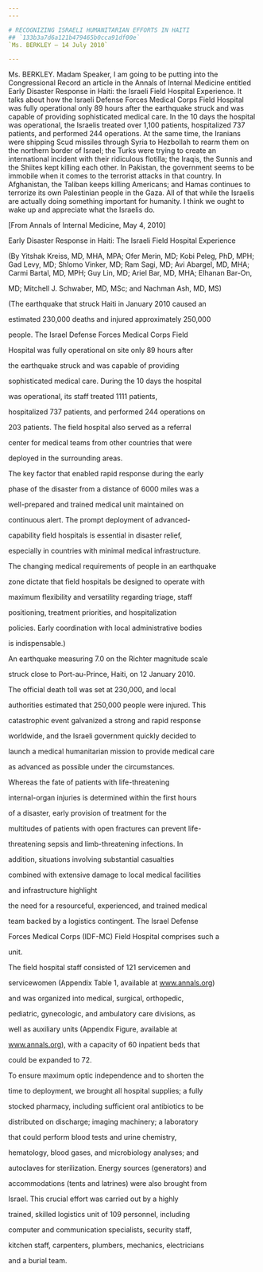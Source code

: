 ```yaml
---
---

# RECOGNIZING ISRAELI HUMANITARIAN EFFORTS IN HAITI
## `133b3a7d6a121b479465b0cca91df00e`
`Ms. BERKLEY — 14 July 2010`

---
```



Ms. BERKLEY. Madam Speaker, I am going to be putting into the 
Congressional Record an article in the Annals of Internal Medicine 
entitled Early Disaster Response in Haiti: the Israeli Field Hospital 
Experience. It talks about how the Israeli Defense Forces Medical Corps 
Field Hospital was fully operational only 89 hours after the earthquake 
struck and was capable of providing sophisticated medical care. In the 
10 days the hospital was operational, the Israelis treated over 1,100 
patients, hospitalized 737 patients, and performed 244 operations. At 
the same time, the Iranians were shipping Scud missiles through Syria 
to Hezbollah to rearm them on the northern border of Israel; the Turks 
were trying to create an international incident with their ridiculous 
flotilla; the Iraqis, the Sunnis and the Shiites kept killing each 
other. In Pakistan, the government seems to be immobile when it comes 
to the terrorist attacks in that country. In Afghanistan, the Taliban 
keeps killing Americans; and Hamas continues to terrorize its own 
Palestinian people in the Gaza. All of that while the Israelis are 
actually doing something important for humanity. I think we ought to 
wake up and appreciate what the Israelis do.







[From Annals of Internal Medicine, May 4, 2010]

Early Disaster Response in Haiti: The Israeli Field Hospital Experience

(By Yitshak Kreiss, MD, MHA, MPA; Ofer Merin, MD; Kobi Peleg, PhD, MPH; 
 Gad Levy, MD; Shlomo Vinker, MD; Ram Sagi, MD; Avi Abargel, MD, MHA; 
Carmi Bartal, MD, MPH; Guy Lin, MD; Ariel Bar, MD, MHA; Elhanan Bar-On, 



MD; Mitchell J. Schwaber, MD, MSc; and Nachman Ash, MD, MS)




 (The earthquake that struck Haiti in January 2010 caused an 


 estimated 230,000 deaths and injured approximately 250,000 


 people. The Israel Defense Forces Medical Corps Field 


 Hospital was fully operational on site only 89 hours after 


 the earthquake struck and was capable of providing 


 sophisticated medical care. During the 10 days the hospital 


 was operational, its staff treated 1111 patients, 


 hospitalized 737 patients, and performed 244 operations on 


 203 patients. The field hospital also served as a referral 


 center for medical teams from other countries that were 


 deployed in the surrounding areas.



 The key factor that enabled rapid response during the early 


 phase of the disaster from a distance of 6000 miles was a 


 well-prepared and trained medical unit maintained on 


 continuous alert. The prompt deployment of advanced-


 capability field hospitals is essential in disaster relief, 


 especially in countries with minimal medical infrastructure. 


 The changing medical requirements of people in an earthquake 


 zone dictate that field hospitals be designed to operate with 


 maximum flexibility and versatility regarding triage, staff 


 positioning, treatment priorities, and hospitalization 


 policies. Early coordination with local administrative bodies 


 is indispensable.)



 An earthquake measuring 7.0 on the Richter magnitude scale 


 struck close to Port-au-Prince, Haiti, on 12 January 2010. 


 The official death toll was set at 230,000, and local 


 authorities estimated that 250,000 people were injured. This 


 catastrophic event galvanized a strong and rapid response 


 worldwide, and the Israeli government quickly decided to 


 launch a medical humanitarian mission to provide medical care 


 as advanced as possible under the circumstances.



 Whereas the fate of patients with life-threatening 


 internal-organ injuries is determined within the first hours 


 of a disaster, early provision of treatment for the 


 multitudes of patients with open fractures can prevent life-


 threatening sepsis and limb-threatening infections. In 


 addition, situations involving substantial casualties 


 combined with extensive damage to local medical facilities 


 and infrastructure highlight




 the need for a resourceful, experienced, and trained medical 


 team backed by a logistics contingent. The Israel Defense 


 Forces Medical Corps (IDF-MC) Field Hospital comprises such a 


 unit.



 The field hospital staff consisted of 121 servicemen and 


 servicewomen (Appendix Table 1, available at www.annals.org) 


 and was organized into medical, surgical, orthopedic, 


 pediatric, gynecologic, and ambulatory care divisions, as 


 well as auxiliary units (Appendix Figure, available at 


 www.annals.org), with a capacity of 60 inpatient beds that 


 could be expanded to 72.



 To ensure maximum optic independence and to shorten the 


 time to deployment, we brought all hospital supplies; a fully 


 stocked pharmacy, including sufficient oral antibiotics to be 


 distributed on discharge; imaging machinery; a laboratory 


 that could perform blood tests and urine chemistry, 


 hematology, blood gases, and microbiology analyses; and 


 autoclaves for sterilization. Energy sources (generators) and 


 accommodations (tents and latrines) were also brought from 


 Israel. This crucial effort was carried out by a highly 


 trained, skilled logistics unit of 109 personnel, including 


 computer and communication specialists, security staff, 


 kitchen staff, carpenters, plumbers, mechanics, electricians 


 and a burial team.
